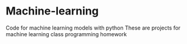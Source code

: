 # Machine-learning
Code for machine learning models with python
These are projects for machine learning class programming homework
